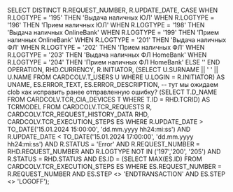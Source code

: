 SELECT DISTINCT R.REQUEST_NUMBER,
                    R.UPDATE_DATE,
                      CASE
WHEN R.LOGTYPE = '195' THEN
'Выдача наличных ЮЛ'
WHEN R.LOGTYPE = '196' THEN
'Прием наличных ЮЛ'
WHEN R.LOGTYPE = '198' THEN
'Выдача наличных OnlineBank'
WHEN R.LOGTYPE = '199' THEN
'Прием наличных OnlineBank'
WHEN R.LOGTYPE = '201' THEN
'Выдача наличных ФЛ'
WHEN R.LOGTYPE = '202' THEN
'Прием наличных ФЛ'
WHEN R.LOGTYPE = '203' THEN
'Выдача наличных ФЛ HomeBank'
WHEN R.LOGTYPE = '204' THEN
'Прием наличных ФЛ HomeBank'
                        ELSE
                         ''
                      END OPERATION,
                      RHD.CURRENCY,
                      R.INITIATOR,
                      (SELECT U.SURNAME || ' ' || U.NAME
                         FROM CARDCOLV.T_USERS U
                        WHERE U.LOGIN = R.INITIATOR) AS UNAME,
                        ES.ERROR_TEXT,
                        ES.ERROR_DESCRIPTION, -- тут мы ожидаем clob как исправить ранее отправленную ошибку?
                        (SELECT T.D_NAME
                FROM CARDCOLV.TCR_CIA_DEVICES T 
               WHERE T.ID = RHD.TCRID) AS TCRMODEL
        FROM CARDCOLV.TCR_REQUESTS R, CARDCOLV.TCR_REQUEST_HISTORY_DATA RHD, CARDCOLV.TCR_EXECUTION_STEPS ES
       WHERE R.UPDATE_DATE > TO_DATE('15.01.2024 15:00:00', 'dd.mm.yyyy hh24:mi:ss')
         AND R.UPDATE_DATE < TO_DATE('15.01.2024 17:00:00', 'dd.mm.yyyy hh24:mi:ss')
         AND R.STATUS = 'Error'
         AND R.REQUEST_NUMBER = RHD.REQUEST_NUMBER
         AND R.LOGTYPE NOT IN ('197','200', '205')
         AND R.STATUS = RHD.STATUS
         AND ES.ID = (SELECT MAX(ES.ID)
             FROM CARDCOLV.TCR_EXECUTION_STEPS ES
             WHERE ES.REQUEST_NUMBER = R.REQUEST_NUMBER
             AND ES.STEP <> 'ENDTRANSACTION'
             AND ES.STEP <> 'LOGOFF');
